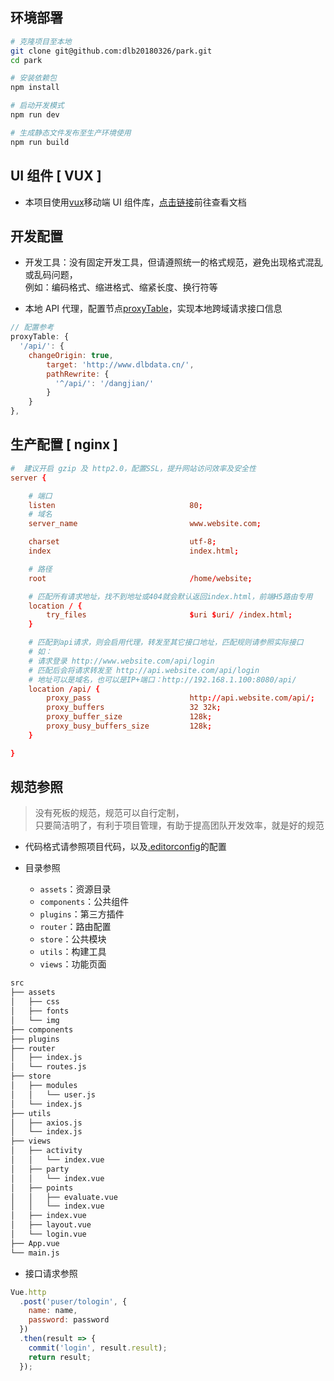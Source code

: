## 环境部署

```bash
# 克隆项目至本地
git clone git@github.com:dlb20180326/park.git
cd park

# 安装依赖包
npm install

# 启动开发模式
npm run dev

# 生成静态文件发布至生产环境使用
npm run build
```

## UI 组件 [ VUX ]

* 本项目使用[vux](https://vux.li)移动端 UI 组件库，[点击链接](https://vux.li)前往查看文档

## 开发配置

* 开发工具：没有固定开发工具，但请遵照统一的格式规范，避免出现格式混乱或乱码问题，  
  例如：编码格式、缩进格式、缩紧长度、换行符等

* 本地 API 代理，配置节点[proxyTable](config/index.js)，实现本地跨域请求接口信息

```js
// 配置参考
proxyTable: {
  '/api/': {
    changeOrigin: true,
        target: 'http://www.dlbdata.cn/',
        pathRewrite: {
          '^/api/': '/dangjian/'
        }
    }
},
```

## 生产配置 [ nginx ]

```conf
#  建议开启 gzip 及 http2.0，配置SSL，提升网站访问效率及安全性
server {

    # 端口
    listen                              80;
    # 域名
    server_name                         www.website.com;

    charset                             utf-8;
    index                               index.html;

    # 路径
    root                                /home/website;

    # 匹配所有请求地址，找不到地址或404就会默认返回index.html，前端H5路由专用
    location / {
        try_files                       $uri $uri/ /index.html;
    }

    # 匹配到api请求，则会启用代理，转发至其它接口地址，匹配规则请参照实际接口
    # 如：
    # 请求登录 http://www.website.com/api/login
    # 匹配后会将请求转发至 http://api.website.com/api/login
    # 地址可以是域名，也可以是IP+端口：http://192.168.1.100:8080/api/
    location /api/ {
        proxy_pass                      http://api.website.com/api/;
        proxy_buffers                   32 32k;
        proxy_buffer_size               128k;
        proxy_busy_buffers_size         128k;
    }

}
```

## 规范参照

> 没有死板的规范，规范可以自行定制，  
> 只要简洁明了，有利于项目管理，有助于提高团队开发效率，就是好的规范

* 代码格式请参照项目代码，以及[.editorconfig](.editorconfig)的配置

* 目录参照
  * `assets`：资源目录
  * `components`：公共组件
  * `plugins`：第三方插件
  * `router`：路由配置
  * `store`：公共模块
  * `utils`：构建工具
  * `views`：功能页面

```bash
src
├── assets
│   ├── css
│   ├── fonts
│   └── img
├── components
├── plugins
├── router
│   ├── index.js
│   └── routes.js
├── store
│   ├── modules
│   │   └── user.js
│   └── index.js
├── utils
│   ├── axios.js
│   └── index.js
├── views
│   ├── activity
│   │   └── index.vue
│   ├── party
│   │   └── index.vue
│   ├── points
│   │   ├── evaluate.vue
│   │   └── index.vue
│   ├── index.vue
│   ├── layout.vue
│   └── login.vue
├── App.vue
└── main.js
```

* 接口请求参照

```js
Vue.http
  .post('puser/tologin', {
    name: name,
    password: password
  })
  .then(result => {
    commit('login', result.result);
    return result;
  });
```
